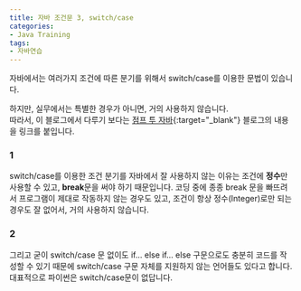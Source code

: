```yaml
---
title: 자바 조건문 3, switch/case
categories:
- Java Training
tags:
- 자바연습
---
```


자바에서는 여러가지 조건에 따른 분기를 위해서 switch/case를 이용한 문법이 있습니다.   

하지만, 실무에서는 특별한 경우가 아니면, 거의 사용하지 않습니다.  
따라서, 이 블로그에서 다루기 보다는 [점프 투 자바](https://wikidocs.net/263){:target="_blank"} 블로그의 내용을 링크를 붙입니다.   


### 1
switch/case를 이용한 조건 분기를 자바에서 잘 사용하지 않는 이유는 조건에 **정수**만 사용할 수 있고, **break**문을 써야 하기 때문입니다. 코딩 중에 종종 break 문을 빠뜨려서 프로그램이 제대로 작동하지 않는 경우도 있고, 조건이 항상 정수(Integer)로만 되는 경우도 잘 없어서, 거의 사용하지 않습니다.   

### 2

그리고 굳이 switch/case 문 없이도 if... else if... else 구문으로도 충분히 코드를 작성할 수 있기 때문에 switch/case 구문 자체를 지원하지 않는 언어들도 있다고 합니다. 대표적으로 파이썬은 switch/case문이 없답니다.
